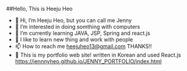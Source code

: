 ##Hello, This is Heeju Heo

- 👋 Hi, I’m Heeju Heo, but you can call me Jenny
- 👀 I’m interested in doing somthing with computers
- 🌱 I’m currently learning JAVA, JSP, Spring and react.js
- 💞️ I like to learn new thing and work with people
- 📫 How to reach me heejuheo13@gmail.com THANKS!!
- 🎈 This is my portfolio web site! written in Korean and used React.js 
   https://jennnyheo.github.io/JENNY_PORTFOLIO/index.html
<!---
jennnyheo/jennnyheo is a ✨ special ✨ repository because its `README.md` (this file) appears on your GitHub profile.
You can click the Preview link to take a look at your changes.
--->
